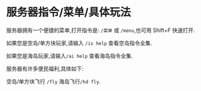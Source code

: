 # 服务器指令/菜单/具体玩法

服务器拥有一个便捷的菜单,打开指令是: `/菜单` 或 `/menu`,也可用 Shift+F 快速打开.

如果您是空岛/单方块玩家,请输入 `/is help` 查看空岛指令全集.

如果您是海岛玩家,请输入`/ai help` 查看海岛指令全集.

服务器有许多便民福利,具体如下:

空岛/单方块飞行 `/fly` 海岛飞行`/hd fly`.

